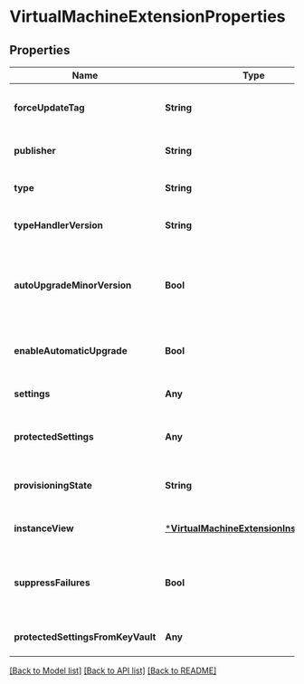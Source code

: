 # VirtualMachineExtensionProperties


## Properties
Name | Type | Description | Notes
------------ | ------------- | ------------- | -------------
**forceUpdateTag** | **String** | How the extension handler should be forced to update even if the extension configuration has not changed. | [optional] [default to nothing]
**publisher** | **String** | The name of the extension handler publisher. | [optional] [default to nothing]
**type** | **String** | Specifies the type of the extension; an example is \&quot;CustomScriptExtension\&quot;. | [optional] [default to nothing]
**typeHandlerVersion** | **String** | Specifies the version of the script handler. | [optional] [default to nothing]
**autoUpgradeMinorVersion** | **Bool** | Indicates whether the extension should use a newer minor version if one is available at deployment time. Once deployed, however, the extension will not upgrade minor versions unless redeployed, even with this property set to true. | [optional] [default to nothing]
**enableAutomaticUpgrade** | **Bool** | Indicates whether the extension should be automatically upgraded by the platform if there is a newer version of the extension available. | [optional] [default to nothing]
**settings** | **Any** | Json formatted public settings for the extension. | [optional] [default to nothing]
**protectedSettings** | **Any** | The extension can contain either protectedSettings or protectedSettingsFromKeyVault or no protected settings at all. | [optional] [default to nothing]
**provisioningState** | **String** | The provisioning state, which only appears in the response. | [optional] [readonly] [default to nothing]
**instanceView** | [***VirtualMachineExtensionInstanceView**](VirtualMachineExtensionInstanceView.md) |  | [optional] [default to nothing]
**suppressFailures** | **Bool** | Indicates whether failures stemming from the extension will be suppressed (Operational failures such as not connecting to the VM will not be suppressed regardless of this value). The default is false. | [optional] [default to nothing]
**protectedSettingsFromKeyVault** | **Any** | The extensions protected settings that are passed by reference, and consumed from key vault | [optional] [default to nothing]


[[Back to Model list]](../README.md#models) [[Back to API list]](../README.md#api-endpoints) [[Back to README]](../README.md)


